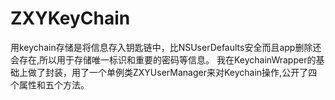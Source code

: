 # ZXYKeyChain
用keychain存储是将信息存入钥匙链中，比NSUserDefaults安全而且app删除还会存在,所以用于存储唯一标识和重要的密码等信息。
我在KeychainWrapper的基础上做了封装，用了一个单例类ZXYUserManager来对Keychain操作,公开了四个属性和五个方法。

